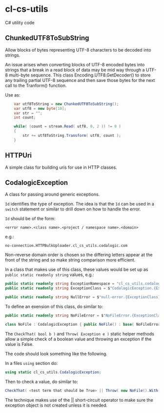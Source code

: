 # cl-cs-utils

C# utility code

## ChunkedUTF8ToSubString

Allow blocks of bytes representing UTF-8 characters to be decoded into strings.

An issue arises when converting blocks of UTF-8 encoded bytes into strings that
a break in a read block of data may be mid way through a UTF-8 multi-byte sequence.
This class Encoding.UTF8.GetDecoder() to store any trailing partial UTF-8 sequence
and then save those bytes for the next call to the Tranform() function.

Use as:

```c#
    var utf8ToString = new ChunkedUTF8ToSubString();
    var utf8 = new byte[10];
    var str = "";
    int count;

    while( (count = stream.Read( utf8, 0, 2 )) != 0 )
    {
        str += utf8ToString.Transform( utf8, count );
    }
```

## HTTPUri

A simple class for building uris for use in HTTP classes.

## CodalogicException

A class for passing around generic exceptions.

`Id` identifies the type of exception.  The idea is that the `Id` can be used
in a `switch` statement or similar to drill down on how to handle the error.

`Id` should be of the form:

```
<error name>.<class name>.<project / namespace name>.<domain>
```

e.g.:

```
no-connection.HTTPBulkUploader.cl_cs_utils.codalogic.com
```

Non-reverse domain order is chosen so the differing letters appear at the
front of the string and so make string comparison more efficient.

In a class that makes use of this class, these values would be set up as
`public static readonly string` values, e.g.:

```c#
public static readonly string ExceptionNamespace = "cl_cs_utils.codalogic.com";
public static readonly string ExceptionClass = $"CodalogicException.{ExceptionNamespace}";

public static readonly string NullError = $"null-error.{ExceptionClass}";
```

To define an exension of this class, do similar to:

```c#
public static readonly string NoFileError = $"NoFileError.{ExceptionClass}";

class NoFile : CodalogicException { public NoFile() : base( NoFileError, "No file found" ) {} }
```

The `CheckThat( bool b )` and `Throw( Exception e )` static helper methods
allow a simple check of a boolean value and throwing an exception if the value
is False.

The code should look something like the following.

In a files `using` section do:

```c#
using static cl_cs_utils.CodalogicException;
```

Then to check a value, do similar to:

```c#
CheckThat( <test term that should be True> || Throw( new NoFile().With( "Name", "/dev/null" ) );
```

The technique makes use of the || short-circuit operator to make sure
the exception object is not created unless it is needed.
